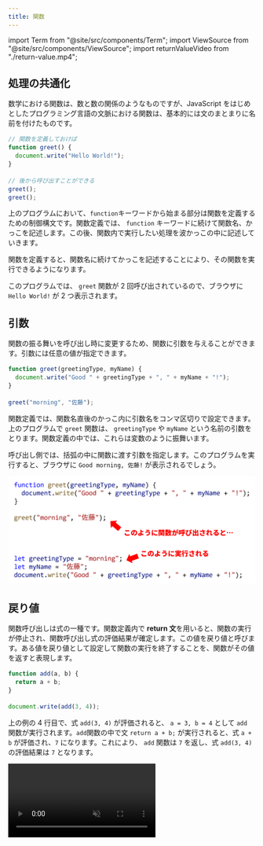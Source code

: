 ```yaml
---
title: 関数
---
```


import Term from "@site/src/components/Term";
import ViewSource from "@site/src/components/ViewSource";
import returnValueVideo from "./return-value.mp4";

## 処理の共通化

数学における関数は、数と数の関係のようなものですが、<Term type="javascript">JavaScript</Term> をはじめとしたプログラミング言語の文脈における<Term strong type="javascriptFunction">関数</Term>は、基本的には<Term type="javascriptStatement">文</Term>のまとまりに名前を付けたものです。

```javascript
// 関数を定義しておけば
function greet() {
  document.write("Hello World!");
}

// 後から呼び出すことができる
greet();
greet();
```

上のプログラムにおいて、`function`キーワードから始まる部分は<Term type="javascriptFunction">関数</Term>を定義するための<Term type="javascriptControlFlow">制御構文</Term>です。<Term type="javascriptFunction">関数</Term>定義では、 `function` キーワードに続けて<Term type="javascriptFunction">関数</Term>名、かっこを記述します。この後、<Term type="javascriptFunction">関数</Term>内で実行したい処理を波かっこの中に記述していきます。

<p><Term type="javascriptFunction">関数</Term>を定義すると、<Term type="javascriptFunction">関数</Term>名に続けてかっこを記述することにより、その<Term type="javascriptFunction">関数</Term>を実行できるようになります。</p>

このプログラムでは、 `greet` <Term type="javascriptFunction">関数</Term>が 2 回呼び出されているので、ブラウザに `Hello World!` が 2 つ表示されます。

## <Term strong type="javascriptParameter">引数</Term>

<p><Term type="javascriptFunction">関数</Term>の振る舞いを呼び出し時に変更するため、<Term type="javascriptFunction">関数</Term>に<Term strong type="javascriptParameter">引数</Term>を与えることができます。<Term type="javascriptParameter">引数</Term>には任意の<Term type="javascriptValue">値</Term>が指定できます。</p>

```javascript
function greet(greetingType, myName) {
  document.write("Good " + greetingType + ", " + myName + "!");
}

greet("morning", "佐藤");
```

<p><Term type="javascriptFunction">関数</Term>定義では、<Term type="javascriptFunction">関数</Term>名直後のかっこ内に<Term type="javascriptParameter">引数</Term>名をコンマ区切りで設定できます。上のプログラムで <code>greet</code> <Term type="javascriptFunction">関数</Term>は、 <code>greetingType</code> や <code>myName</code> という名前の<Term type="javascriptParameter">引数</Term>をとります。<Term type="javascriptFunction">関数</Term>定義の中では、これらは<Term type="javascriptVariable">変数</Term>のように振舞います。</p>

呼び出し側では、括弧の中に<Term type="javascriptFunction">関数</Term>に<Term type="javascriptPass">渡す</Term><Term type="javascriptParameter">引数</Term>を指定します。このプログラムを実行すると、ブラウザに `Good morning, 佐藤!` が表示されるでしょう。

![引数](arguments.png)

## <Term type="javascriptReturnValue">戻り値</Term>

<p><Term type="javascriptFunction">関数</Term>呼び出しは<Term type="javascriptExpression">式</Term>の一種です。<Term type="javascriptFunction">関数</Term>定義内で <strong>return 文</strong>を用いると、<Term type="javascriptFunction">関数</Term>の実行が停止され、<Term type="javascriptFunction">関数</Term>呼び出し<Term type="javascriptExpression">式</Term>の<Term type="javascriptEvaluation">評価</Term>結果が確定します。この値を<Term strong type="javascriptReturnValue">戻り値</Term>と呼びます。ある<Term type="javascriptValue">値</Term>を<Term type="javascriptReturnValue">戻り値</Term>として設定して関数の実行を終了することを、<Term type="javascriptFunction">関数</Term>がその<Term type="javascriptValue">値</Term>を<Term strong type="javascriptReturn">返す</Term>と表現します。</p>

```javascript
function add(a, b) {
  return a + b;
}

document.write(add(3, 4));
```

上の例の 4 行目で、<Term type="javascriptExpression">式</Term> `add(3, 4)` が<Term type="javascriptEvaluation">評価</Term>されると、 `a = 3, b = 4` として `add` <Term type="javascriptFunction">関数</Term>が実行されます。`add`<Term type="javascript">関数</Term>の中で<Term type="javascriptStatement">文</Term> `return a + b;` が実行されると、<Term type="javascriptExpression">式</Term> `a + b` が<Term type="javascriptEvaluation">評価</Term>され、`7` になります。これにより、 `add` <Term type="javascriptFunction">関数</Term>は `7` を<Term type="javascriptReturn">返し</Term>、<Term type="javascriptExpression">式</Term> `add(3, 4)` の<Term type="javascriptEvaluation">評価</Term>結果は `7` となります。

<video src={returnValueVideo} controls autoPlay muted loop />

## <Term type="javascriptVariable">変数</Term>の<Term type="javascriptScope">スコープ</Term>

<p><Term type="javascriptFunction">関数</Term>内で<Term type="javascriptDeclaration">宣言</Term>された<Term type="javascriptVariable">変数</Term>は、<Term type="javascriptFunction">関数</Term>内でのみ有効です。<Term type="javascriptVariable">変数</Term>が有効な範囲のことを、その<Term type="javascriptVariable">変数</Term>の<Term type="javascriptScope" strong>スコープ</Term>と呼んでいます。</p>

<p><Term type="javascriptFunction">関数</Term>外で<Term type="javascriptDeclaration">宣言</Term>された<Term type="javascriptVariable">変数</Term>は<Term type="javascriptFunction">関数</Term>内でも利用できます。</p>

```javascript
let guestCount = 0;

function greet() {
  guestCount = guestCount + 1;
  document.write("あなたは" + guestCount + "人目のお客様です。");
}

greet();
greet();
```

この例における、`greet` <Term type="javascriptFunction">関数</Term>は、呼び出されるたびに `guestCount` に 1 を加えています。

:::caution <Term type="javascriptVariable">変数</Term>の<Term type="javascriptScope" strong>スコープ</Term>

<p><Term type="javascriptScope">スコープ</Term>が終わった<Term type="javascriptVariable">変数</Term>は、その時点で破棄されます。</p>

```javascript
let outer = 0;

function increment() {
  let inner = 0;
  outer = outer + 1;
  inner = inner + 1;
  document.write(outer); // 1ずつ増える
  document.write(inner); // 常に1
}

increment();
increment();
```

:::

## 演習

携帯電話料金を計算する<Term type="javascriptFunction">関数</Term>を作ってみましょう。

```javascript
function calculateCost(monthlyBandwidth) {
  // ここに処理を書く
}

document.write(calculateCost(3.5));
```

`calculateCost` は、<Term type="javascriptParameter">引数</Term>に月間転送量 `monthlyBandwidth` を取り、その月の携帯電話料金を<Term type="javascriptReturnValue">戻り値</Term>として<Term type="javascriptReturn">返す</Term><Term type="javascriptFunction">関数</Term>です。携帯電話料金は、下のルールで決定されるとします。

> 月間転送量を _monthlyBandwidth_ (GB) とします。
>
> - _monthlyBandwidth_ < 5.0 のとき、携帯電話料金は _monthlyBandwidth_ × 600 (円)
> - _monthlyBandwidth_ >= 5.0 のとき、携帯電話料金は 3000 (円)

<ViewSource url={import.meta.url} path="_samples/mobile-phone-bill" />
